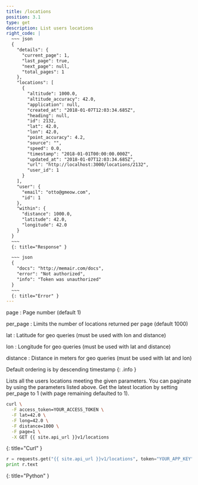 ```yaml
---
title: /locations
position: 3.1
type: get
description: List users locations
right_code: |
  ~~~ json
  {
    "details": {
      "current_page": 1,
      "last_page": true,
      "next_page": null,
      "total_pages": 1
    },
    "locations": [
      {
        "altitude": 1000.0,
        "altitude_accuracy": 42.0,
        "application": null,
        "created_at": "2018-01-07T12:03:34.685Z",
        "heading": null,
        "id": 2132,
        "lat": 42.0,
        "lon": 42.0,
        "point_accuracy": 4.2,
        "source": "",
        "speed": 0.0,
        "timestamp": "2018-01-01T00:00:00.000Z",
        "updated_at": "2018-01-07T12:03:34.685Z",
        "url": "http://localhost:3000/locations/2132",
        "user_id": 1
      }
    ],
    "user": {
      "email": "otto@gmeow.com",
      "id": 1
    },
    "within": {
      "distance": 1000.0,
      "latitude": 42.0,
      "longitude": 42.0
    }
  }
  ~~~
  {: title="Response" }

  ~~~ json
  {
    "docs": "http://memair.com/docs",
    "error": "Not authorized",
    "info": "Token was unauthorized"
  }
  ~~~
  {: title="Error" }
---
```

page
: Page number (default 1)

per_page
: Limits the number of locations returned per page (default 1000)

lat
: Latitude for geo queries (must be used with lon and distance)

lon
: Longitude for geo queries (must be used with lat and distance)

distance
: Distance in meters for geo queries (must be used with lat and lon)

Default ordering is by descending timestamp
{: .info }

Lists all the users locations meeting the given parameters. You can paginate by using the parameters listed above. Get the latest location by setting per_page to 1 (with page remaining defaulted to 1).

~~~ bash
curl \
  -F access_token=YOUR_ACCESS_TOKEN \
  -F lat=42.0 \
  -F long=42.0 \
  -F distance=1000 \
  -F page=1 \
  -X GET {{ site.api_url }}v1/locations
~~~
{: title="Curl" }

~~~ python
r = requests.get("{{ site.api_url }}v1/locations", token="YOUR_APP_KEY")
print r.text
~~~
{: title="Python" }
